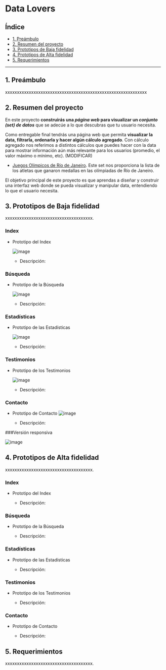 # Data Lovers

## Índice

* [1. Preámbulo](#1-preámbulo)
* [2. Resumen del proyecto](#2-resumen-del-proyecto)
* [3. Prototipos de Baja fidelidad](#3-Prototipos-de-Baja-fidelidad)
* [4. Prototipos de Alta fidelidad](#4-Prototipos-de-Alta-fidelidad)
* [5. Requerimientos](#5-Requerimientos)

***

## 1. Preámbulo

xxxxxxxxxxxxxxxxxxxxxxxxxxxxxxxxxxxxxxxxxxxxxxxxxxxxxxxxxxxx


## 2. Resumen del proyecto

En este proyecto **construirás una _página web_ para visualizar un
_conjunto (set) de datos_** que se adecúe a lo que descubras que tu usuario
necesita.

Como entregable final tendrás una página web que permita **visualizar la data,
filtrarla, ordenarla y hacer algún cálculo agregado**. Con cálculo agregado
nos referimos a distintos cálculos que puedes hacer con la data para mostrar
información aún más relevante para los usuarios (promedio, el valor máximo
o mínimo, etc). (MODIFICAR)

* [Juegos Olímpicos de Río de Janeiro](src/data/athletes/athletes.json).
  Este set nos proporciona la lista de los atletas que ganaron medallas en las
  olímpiadas de Río de Janeiro.

El objetivo principal de este proyecto es que aprendas a diseñar y construir una
interfaz web donde se pueda visualizar y manipular data, entendiendo lo que el
usuario necesita.

## 3. Prototipos de Baja fidelidad

xxxxxxxxxxxxxxxxxxxxxxxxxxxxxxxxxxxxx.



### Index

- Prototipo del Index


  ![image](https://github.com/roxifochoag/DEV008-data-lovers/assets/46870050/eda7132a-3694-4176-8a8a-be77b55e9eef)

  

  * Descripción:

### Búsqueda

- Prototipo de la Búsqueda

  ![image](https://github.com/roxifochoag/DEV008-data-lovers/assets/46870050/4e1ce9a9-ec23-4ffc-a58f-10fcdfc2b045)

  

  * Descripción:
 
### Estadísticas

- Prototipo de las Estadísticas

  ![image](https://github.com/roxifochoag/DEV008-data-lovers/assets/46870050/ad9bf233-f865-4e10-9760-eb48717643d9)


  * Descripción:

### Testimonios

- Prototipo de los Testimonios

  ![image](https://github.com/roxifochoag/DEV008-data-lovers/assets/46870050/fbb31686-d9fc-4645-a1ce-3c296014c371)

  

  * Descripción:

### Contacto

- Prototipo de Contacto
![image](https://github.com/roxifochoag/DEV008-data-lovers/assets/46870050/123f8e4b-1171-4aeb-9917-910e842db5de)

  

  * Descripción:

###Versión responsiva

![image](https://github.com/roxifochoag/DEV008-data-lovers/assets/46870050/dc7b0ba8-ea36-48bc-8be2-7431e9feade5)



## 4. Prototipos de Alta fidelidad

xxxxxxxxxxxxxxxxxxxxxxxxxxxxxxxxxxxxx.

### Index

- Prototipo del Index

  

  * Descripción:

### Búsqueda

- Prototipo de la Búsqueda

  

  * Descripción:
 
### Estadísticas

- Prototipo de las Estadísticas

  

  * Descripción:

### Testimonios

- Prototipo de los Testimonios

  

  * Descripción:

### Contacto

- Prototipo de Contacto

  

  * Descripción:

## 5. Requerimientos

xxxxxxxxxxxxxxxxxxxxxxxxxxxxxxxxxxxxx.
